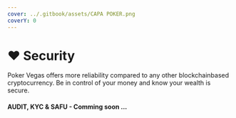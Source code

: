 ```yaml
---
cover: ../.gitbook/assets/CAPA POKER.png
coverY: 0
---
```


# ♥ Security

Poker Vegas offers more reliability compared to any other blockchainbased cryptocurrency. Be in control of your money and know your wealth is secure.

#### AUDIT, KYC & SAFU - Comming soon ...
